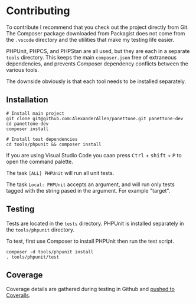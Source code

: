 # Contributing

To contribute I recommend that you check out the project directly from Git. 
The Composer package downloaded from Packagist does not come from the `.vscode` directory and the utilities that
make my testing life easier.

PHPUnit, PHPCS, and PHPStan are all used, but they are each in a separate `tools` directory. This keeps the main
`composer.json` free of extraneous dependencies, and prevents Composer dependency conflicts between the various tools.

The downside obviously is that each tool needs to be installed separately.

## Installation

    # Install main project
    git clone git@github.com:AlexanderAllen/panettone.git panettone-dev
    cd panettone-dev
    composer install

    # Install test dependencies
    cd tools/phpunit && composer install

If you are using Visual Studio Code you caan press <kbd>Ctrl</kbd> + <kbd>shift</kbd> + <kbd>P</kbd> to open the command palette.

The task `[ALL] PHPUnit` will run all unit tests.

The task `Local: PHPUnit` accepts an argument, and will run only tests tagged with the string pased in the argument. For example "target".

## Testing

Tests are located in the `tests` directory. PHPUnit is installed separately in the `tools/phpunit` directory.

To test, first use Composer to install PHPUnit then run the test script.

    composer -d tools/phpunit install
    . tools/phpunit/test

## Coverage

Coverage details are gathered during testing in Github and [pushed to Coveralls](https://coveralls.io/github/AlexanderAllen/panettone).
